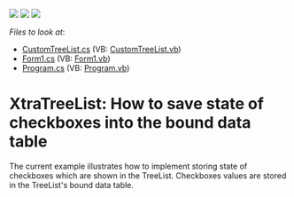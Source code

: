 <!-- default badges list -->
![](https://img.shields.io/endpoint?url=https://codecentral.devexpress.com/api/v1/VersionRange/128638457/10.2.3%2B)
[![](https://img.shields.io/badge/Open_in_DevExpress_Support_Center-FF7200?style=flat-square&logo=DevExpress&logoColor=white)](https://supportcenter.devexpress.com/ticket/details/E3069)
[![](https://img.shields.io/badge/📖_How_to_use_DevExpress_Examples-e9f6fc?style=flat-square)](https://docs.devexpress.com/GeneralInformation/403183)
<!-- default badges end -->
<!-- default file list -->
*Files to look at*:

* [CustomTreeList.cs](./CS/XtraTreeListSaveCheckboxesState/CustomTreeList.cs) (VB: [CustomTreeList.vb](./VB/XtraTreeListSaveCheckboxesState/CustomTreeList.vb))
* [Form1.cs](./CS/XtraTreeListSaveCheckboxesState/Form1.cs) (VB: [Form1.vb](./VB/XtraTreeListSaveCheckboxesState/Form1.vb))
* [Program.cs](./CS/XtraTreeListSaveCheckboxesState/Program.cs) (VB: [Program.vb](./VB/XtraTreeListSaveCheckboxesState/Program.vb))
<!-- default file list end -->
# XtraTreeList: How to save state of checkboxes into the bound data table


<p>The current example illustrates how to implement storing state of checkboxes which are shown in the TreeList. Checkboxes values are stored in the TreeList's bound data table.</p>

<br/>


